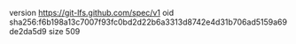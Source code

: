 version https://git-lfs.github.com/spec/v1
oid sha256:f6b198a13c7007f93fc0bd2d22b6a3313d8742e4d31b706ad5159a69de2da5d9
size 509
